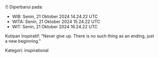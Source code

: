 ⏰ Diperbarui pada:
- WIB: Senin, 21 Oktober 2024 14.24.22 UTC
- WITA: Senin, 21 Oktober 2024 15.24.22 UTC
- WIT: Senin, 21 Oktober 2024 16.24.22 UTC

Kutipan Inspiratif:
"Never give up. There is no such thing as an ending, just a new beginning."


Kategori: inspirational

